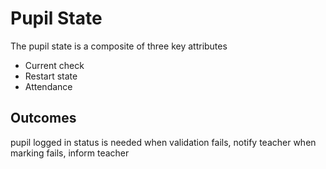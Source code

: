 # Pupil State

The pupil state is a composite of three key attributes

- Current check
- Restart state
- Attendance

## Outcomes
pupil logged in status is needed
when validation fails, notify teacher
when marking fails, inform teacher

